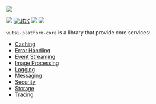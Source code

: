 [![](https://github.com/wutsi/wutsi-mono/actions/workflows/libs-wutsi-platform-core-master.yml/badge.svg)](https://github.com/wutsi/wutsi-mono/actions/workflows/libs-wutsi-platform-core-master.yml)

![](https://img.shields.io/github/v/tag/wutsi/wutsi-platform-core)
[![JDK](https://img.shields.io/badge/jdk-11-brightgreen.svg)](https://jdk.java.net/11/)
[![](https://img.shields.io/badge/maven-3.6-brightgreen.svg)](https://maven.apache.org/download.cgi)
![](https://img.shields.io/badge/language-kotlin-blue.svg)

`wutsi-platform-core` is a library that provide core services:

- [Caching](docs/Caching.md)
- [Error Handling](docs/Error.md)
- [Event Streaming](docs/Stream.md)
- [Image Processing](docs/Image.md)
- [Logging](docs/Logging.md)
- [Messaging](docs/Messaging.md)
- [Security](docs/Security.md)
- [Storage](docs/Storage.md)
- [Tracing](docs/Tracing.md)

